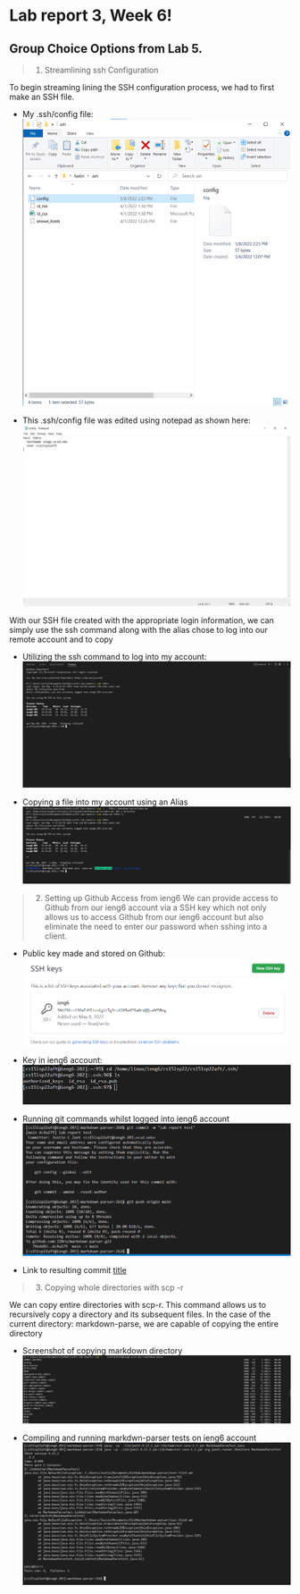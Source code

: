 # Lab report 3, Week 6!

## Group Choice Options from Lab 5.

> 1. Streamlining ssh Configuration
    
To begin streaming lining the SSH configuration process, we had to first make an SSH file.
* My .ssh/config file: ![sshFIle](sshConfigFileImage.png)  


* This .ssh/config file was edited using notepad as shown here:
![usingSSHAlias](updatedConfigAlias.png)


With our SSH file created with the appropriate login information, we can simply use the ssh command along with the alias chose to log into our remote account and to copy
* Utilizing the ssh command to log into my account: ![sshToLogin](uppdatedSSHUsingAlias.png)

* Copying a file into my account using an Alias ![copyingFileUsingAlias.png](copyingFileUsingAlias.png)  


> 2. Setting up Github Access from ieng6
We can provide access to Github from our ieng6 account via a SSH key which not only allows us to access Github from our ieng6 account but also eliminate the need to enter our password when sshing into a client.

* Public key made and stored on Github:
![sshGitHub](sshKeyOnGit.png)

*  Key in ieng6 account:
![linuxKey](linuxDirectoryOfKey.png)

* Running git commands whilst logged into ieng6 account
![ssOfRemoteCommit](ssOfRemoteCommitting.png)

* Link to resulting commit [title](https://github.com/JZ0ro/markdown-parser/commit/dc4a279d07887ae1233ede566a3de5d6787fe54f)

> 3. Copying whole directories with scp -r

We can copy entire directories with scp-r. This command allows us to recursively copy a directory and its subsequent files. In the case of the current directory: markdown-parse, we are capable of copying the entire directory 

* Screenshot of copying markdown directory
![Image](ssOneOfCopyRepo.png)

* Compiling and running markdwn-parser tests on ieng6 account
![Image](ssOfTesterRunOnRemote.png
)

